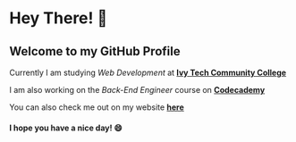 # Hey There! :wave:
## Welcome to my GitHub Profile

Currently I am studying *Web Development* at
**[Ivy Tech Community College](https://www.ivytech.edu/)**

I am also working on the *Back-End Engineer*
course on **[Codecademy](https://www.codecademy.com/)**

You can also check me out on
my website **[here](http://cricketsargent.com/)**

#### I hope you have a nice day! :smile: